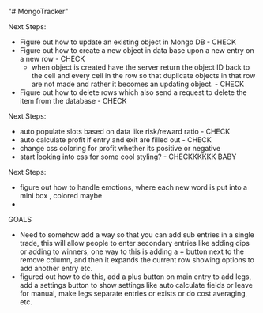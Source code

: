 "# MongoTracker" 

Next Steps:

- Figure out how to update an existing object in Mongo DB - CHECK
- Figure out how to create a new object in data base upon a new entry on a new row - CHECK
    - when object is created have the server return the object ID back to the cell and every cell in the row so that duplicate objects in that row are not made and rather it becomes an updating object. - CHECK
- Figure out how to delete rows which also send a request to delete the item from the database - CHECK


Next Steps:

- auto populate slots based on data like risk/reward ratio - CHECK
- auto calculate profit if entry and exit are filled out - CHECK
- change css coloring for profit whether its positive or negative
- start looking into css for some cool styling? - CHECKKKKKK BABY


Next Steps:

- figure out how to handle emotions, where each new word is put into a mini box , colored maybe
- 

GOALS

- Need to somehow add a way so that you can add sub entries in a single trade, this will allow people to enter secondary entries like adding dips or adding to winners, one way to this is adding a + button next to the remove column, and then it expands the current row showing options to add another entry etc.
- figured out how to do this, add a plus button on main entry to add legs, add a settings button to show settings like auto calculate fields or leave for manual, make legs separate entries or exists or do cost averaging, etc.